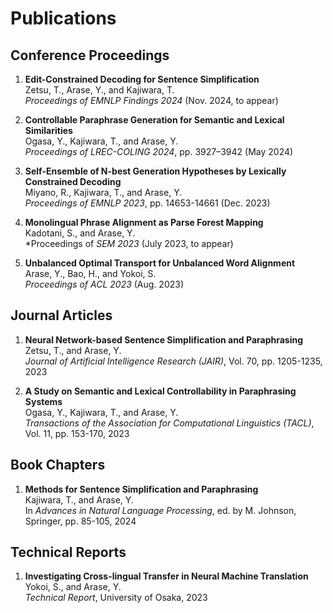 
# Publications

## Conference Proceedings
1. **Edit-Constrained Decoding for Sentence Simplification**  
   Zetsu, T., Arase, Y., and Kajiwara, T.  
   *Proceedings of EMNLP Findings 2024* (Nov. 2024, to appear)

2. **Controllable Paraphrase Generation for Semantic and Lexical Similarities**  
   Ogasa, Y., Kajiwara, T., and Arase, Y.  
   *Proceedings of LREC-COLING 2024*, pp. 3927–3942 (May 2024)

3. **Self-Ensemble of N-best Generation Hypotheses by Lexically Constrained Decoding**  
   Miyano, R., Kajiwara, T., and Arase, Y.  
   *Proceedings of EMNLP 2023*, pp. 14653-14661 (Dec. 2023)

4. **Monolingual Phrase Alignment as Parse Forest Mapping**  
   Kadotani, S., and Arase, Y.  
   *Proceedings of *SEM 2023* (July 2023, to appear)

5. **Unbalanced Optimal Transport for Unbalanced Word Alignment**  
   Arase, Y., Bao, H., and Yokoi, S.  
   *Proceedings of ACL 2023* (Aug. 2023)

## Journal Articles
1. **Neural Network-based Sentence Simplification and Paraphrasing**  
   Zetsu, T., and Arase, Y.  
   *Journal of Artificial Intelligence Research (JAIR)*, Vol. 70, pp. 1205-1235, 2023

2. **A Study on Semantic and Lexical Controllability in Paraphrasing Systems**  
   Ogasa, Y., Kajiwara, T., and Arase, Y.  
   *Transactions of the Association for Computational Linguistics (TACL)*, Vol. 11, pp. 153-170, 2023

## Book Chapters
1. **Methods for Sentence Simplification and Paraphrasing**  
   Kajiwara, T., and Arase, Y.  
   In *Advances in Natural Language Processing*, ed. by M. Johnson, Springer, pp. 85-105, 2024

## Technical Reports
1. **Investigating Cross-lingual Transfer in Neural Machine Translation**  
   Yokoi, S., and Arase, Y.  
   *Technical Report*, University of Osaka, 2023
